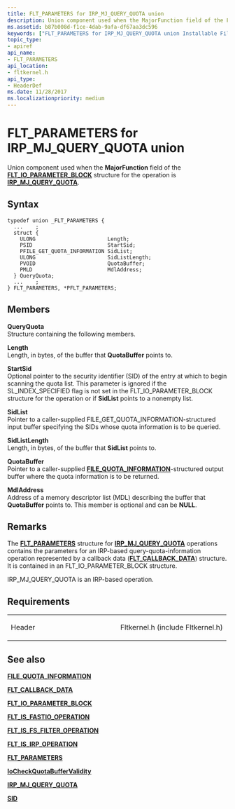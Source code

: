 ```yaml
---
title: FLT_PARAMETERS for IRP_MJ_QUERY_QUOTA union
description: Union component used when the MajorFunction field of the FLT\_IO\_PARAMETER\_BLOCK structure for the operation is IRP\_MJ\_QUERY\_QUOTA.
ms.assetid: b87b008d-f1ce-4dab-9afa-df67aa3dc596
keywords: ["FLT_PARAMETERS for IRP_MJ_QUERY_QUOTA union Installable File System Drivers", "FLT_PARAMETERS union Installable File System Drivers", "PFLT_PARAMETERS union pointer Installable File System Drivers"]
topic_type:
- apiref
api_name:
- FLT_PARAMETERS
api_location:
- fltkernel.h
api_type:
- HeaderDef
ms.date: 11/28/2017
ms.localizationpriority: medium
---
```


# FLT\_PARAMETERS for IRP\_MJ\_QUERY\_QUOTA union


Union component used when the **MajorFunction** field of the [**FLT\_IO\_PARAMETER\_BLOCK**](https://msdn.microsoft.com/library/windows/hardware/ff544638) structure for the operation is [**IRP\_MJ\_QUERY\_QUOTA**](irp-mj-query-quota.md).

Syntax
------

```ManagedCPlusPlus
typedef union _FLT_PARAMETERS {
  ...    ;
  struct {
    ULONG                       Length;
    PSID                        StartSid;
    PFILE_GET_QUOTA_INFORMATION SidList;
    ULONG                       SidListLength;
    PVOID                       QuotaBuffer;
    PMLD                        MdlAddress;
  } QueryQuota;
  ...    ;
} FLT_PARAMETERS, *PFLT_PARAMETERS;
```

Members
-------

**QueryQuota**  
Structure containing the following members.

**Length**  
Length, in bytes, of the buffer that **QuotaBuffer** points to.

**StartSid**  
Optional pointer to the security identifier (SID) of the entry at which to begin scanning the quota list. This parameter is ignored if the SL\_INDEX\_SPECIFIED flag is not set in the FLT\_IO\_PARAMETER\_BLOCK structure for the operation or if **SidList** points to a nonempty list.

**SidList**  
Pointer to a caller-supplied FILE\_GET\_QUOTA\_INFORMATION-structured input buffer specifying the SIDs whose quota information is to be queried.

**SidListLength**  
Length, in bytes, of the buffer that **SidList** points to.

**QuotaBuffer**  
Pointer to a caller-supplied [**FILE\_QUOTA\_INFORMATION**](https://msdn.microsoft.com/library/windows/hardware/ff540342)-structured output buffer where the quota information is to be returned.

**MdlAddress**  
Address of a memory descriptor list (MDL) describing the buffer that **QuotaBuffer** points to. This member is optional and can be **NULL**.

Remarks
-------

The [**FLT\_PARAMETERS**](https://msdn.microsoft.com/library/windows/hardware/ff544673) structure for [**IRP\_MJ\_QUERY\_QUOTA**](irp-mj-query-quota.md) operations contains the parameters for an IRP-based query-quota-information operation represented by a callback data ([**FLT\_CALLBACK\_DATA**](https://msdn.microsoft.com/library/windows/hardware/ff544620)) structure. It is contained in an FLT\_IO\_PARAMETER\_BLOCK structure.

IRP\_MJ\_QUERY\_QUOTA is an IRP-based operation.

Requirements
------------

<table>
<colgroup>
<col width="50%" />
<col width="50%" />
</colgroup>
<tbody>
<tr class="odd">
<td align="left"><p>Header</p></td>
<td align="left">Fltkernel.h (include Fltkernel.h)</td>
</tr>
</tbody>
</table>

## See also


[**FILE\_QUOTA\_INFORMATION**](https://msdn.microsoft.com/library/windows/hardware/ff540342)

[**FLT\_CALLBACK\_DATA**](https://msdn.microsoft.com/library/windows/hardware/ff544620)

[**FLT\_IO\_PARAMETER\_BLOCK**](https://msdn.microsoft.com/library/windows/hardware/ff544638)

[**FLT\_IS\_FASTIO\_OPERATION**](https://msdn.microsoft.com/library/windows/hardware/ff544645)

[**FLT\_IS\_FS\_FILTER\_OPERATION**](https://msdn.microsoft.com/library/windows/hardware/ff544648)

[**FLT\_IS\_IRP\_OPERATION**](https://msdn.microsoft.com/library/windows/hardware/ff544654)

[**FLT\_PARAMETERS**](https://msdn.microsoft.com/library/windows/hardware/ff544673)

[**IoCheckQuotaBufferValidity**](https://msdn.microsoft.com/library/windows/hardware/ff548279)

[**IRP\_MJ\_QUERY\_QUOTA**](irp-mj-query-quota.md)

[**SID**](https://msdn.microsoft.com/library/windows/hardware/ff556740)

 

 






